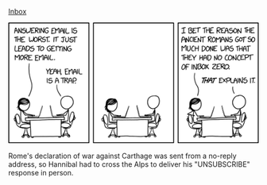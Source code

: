 [Inbox](https://xkcd.com/2181)

![Inbox](./random_comic.png)

Rome's declaration of war against Carthage was sent from a no-reply address, so Hannibal had to cross the Alps to deliver his "UNSUBSCRIBE" response in person.

